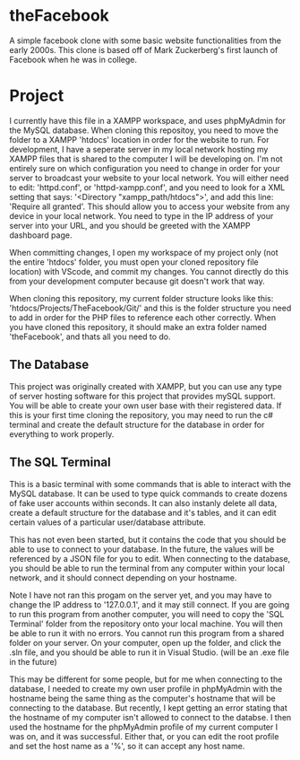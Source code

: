 # theFacebook
A simple facebook clone with some basic website functionalities from the early 2000s. This clone is based off of Mark Zuckerberg's first launch of Facebook when he was in college.

# Project
I currently have this file in a XAMPP workspace, and uses phpMyAdmin for the MySQL database. When cloning this repositoy, you need to move the folder to a XAMPP 'htdocs' location in order for the website to run. For development, I have a seperate server in my local network hosting my XAMPP files that is shared to the computer I will be developing on. I'm not entirely sure on which configuration you need to change in order for your server to broadcast your website to your local network. You will either need to edit: 'httpd.conf', or 'httpd-xampp.conf', and you need to look for a XML setting that says: '<Directory "xampp_path/htdocs">', and add this line: 'Require all granted'. This should allow you to access your website from any device in your local network. You need to type in the IP address of your server into your URL, and you should be greeted with the XAMPP dashboard page.

When committing changes, I open my workspace of my project only (not the entire 'htdocs' folder, you must open your cloned repository file location) with VScode, and commit my changes. You cannot directly do this from your development computer because git doesn't work that way. 

When cloning this repository, my current folder structure looks like this: 'htdocs/Projects/TheFacebook/Git/' and this is the folder structure you need to add in order for the PHP files to reference each other correctly. When you have cloned this repository, it should make an extra folder named 'theFacebook', and thats all you need to do.

## The Database
This project was originally created with XAMPP, but you can use any type of server hosting software for this project that provides mySQL support. You will be able to create your own user base with their registered data. If this is your first time cloning the repository, you may need to run the c# terminal and create the default structure for the database in order for everything to work properly. 

## The SQL Terminal
This is a basic terminal with some commands that is able to interact with the MySQL database. It can be used to type quick commands to create dozens of fake user accounts within seconds. It can also instanly delete all data, create a default structure for the database and it's tables, and it can edit certain values of a particular user/database attribute. 

This has not even been started, but it contains the code that you should be able to use to connect to your database. In the future, the values will be referenced by a JSON file for you to edit. When connecting to the database, you should be able to run the terminal from any computer within your local network, and it should connect depending on your hostname.

Note I have not ran this progam on the server yet, and you may have to change the IP address to '127.0.0.1', and it may still connect. If you are going to run this program from another computer, you will need to copy the 'SQL Terminal' folder from the repository onto your local machine. You will then be able to run it with no errors. You cannot run this program from a shared folder on your server. On your computer, open up the folder, and click the .sln file, and you should be able to run it in Visual Studio. (will be an .exe file in the future)

This may be different for some people, but for me when connecting to the database, I needed to create my own user profile in phpMyAdmin with the hostname being the same thing as the computer's hostname that will be connecting to the database. But recently, I kept getting an error stating that the hostname of my computer isn't allowed to connect to the databse. I then used the hostname for the phpMyAdmin profile of my current computer I was on, and it was successful. Either that, or you can edit the root profile and set the host name as a '%', so it can accept any host name.

